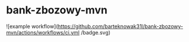 # bank-zbozowy-mvn

![example workflow](https://github.com/barteknowak31l/bank-zbozowy-mvn/actions/workflows/ci.yml
/badge.svg)
